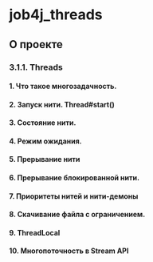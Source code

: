 # job4j_threads

## О проекте

### 3.1.1. Threads
   #### 1. Что такое многозадачность.
   #### 2. Запуск нити. Thread#start()
   #### 3. Состояние нити.
   #### 4. Режим ожидания.
   #### 5. Прерывание нити
   #### 6. Прерывание блокированной нити.
   #### 7. Приоритеты нитей и нити-демоны
   #### 8. Скачивание файла с ограничением.
   #### 9. ThreadLocal
   #### 10. Многопоточность в Stream API

